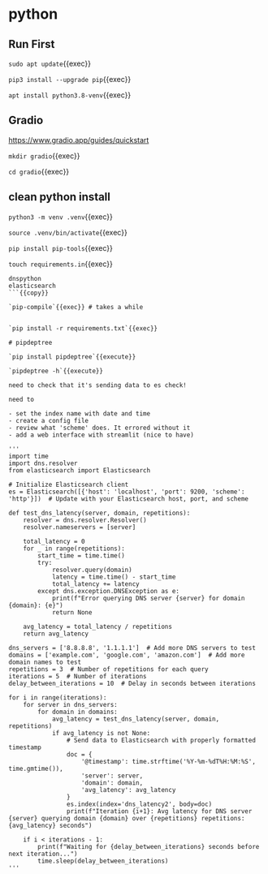 # python


## Run First

`sudo apt update`{{exec}}

`pip3 install --upgrade pip`{{exec}}

`apt install python3.8-venv`{{exec}}


## Gradio

https://www.gradio.app/guides/quickstart

`mkdir gradio`{{exec}}

`cd gradio`{{exec}}

## clean python install

`python3 -m venv .venv`{{exec}}

`source .venv/bin/activate`{{exec}}

`pip install pip-tools`{{exec}}

`touch requirements.in`{{exec}}

```
dnspython
elasticsearch
```{{copy}}

`pip-compile`{{exec}} # takes a while


`pip install -r requirements.txt`{{exec}}

# pipdeptree

`pip install pipdeptree`{{execute}}

`pipdeptree -h`{{execute}}

need to check that it's sending data to es check!

need to

- set the index name with date and time 
- create a config file
- review what 'scheme' does. It errored without it
- add a web interface with streamlit (nice to have)

'''
import time
import dns.resolver
from elasticsearch import Elasticsearch

# Initialize Elasticsearch client
es = Elasticsearch([{'host': 'localhost', 'port': 9200, 'scheme': 'http'}])  # Update with your Elasticsearch host, port, and scheme

def test_dns_latency(server, domain, repetitions):
    resolver = dns.resolver.Resolver()
    resolver.nameservers = [server]
    
    total_latency = 0
    for _ in range(repetitions):
        start_time = time.time()
        try:
            resolver.query(domain)
            latency = time.time() - start_time
            total_latency += latency
        except dns.exception.DNSException as e:
            print(f"Error querying DNS server {server} for domain {domain}: {e}")
            return None
    
    avg_latency = total_latency / repetitions
    return avg_latency

dns_servers = ['8.8.8.8', '1.1.1.1']  # Add more DNS servers to test
domains = ['example.com', 'google.com', 'amazon.com']  # Add more domain names to test
repetitions = 3  # Number of repetitions for each query
iterations = 5  # Number of iterations
delay_between_iterations = 10  # Delay in seconds between iterations

for i in range(iterations):
    for server in dns_servers:
        for domain in domains:
            avg_latency = test_dns_latency(server, domain, repetitions)
            if avg_latency is not None:
                # Send data to Elasticsearch with properly formatted timestamp
                doc = {
                    '@timestamp': time.strftime('%Y-%m-%dT%H:%M:%S', time.gmtime()),
                    'server': server,
                    'domain': domain,
                    'avg_latency': avg_latency
                }
                es.index(index='dns_latency2', body=doc)
                print(f"Iteration {i+1}: Avg latency for DNS server {server} querying domain {domain} over {repetitions} repetitions: {avg_latency} seconds")
    
    if i < iterations - 1:
        print(f"Waiting for {delay_between_iterations} seconds before next iteration...")
        time.sleep(delay_between_iterations) 
'''